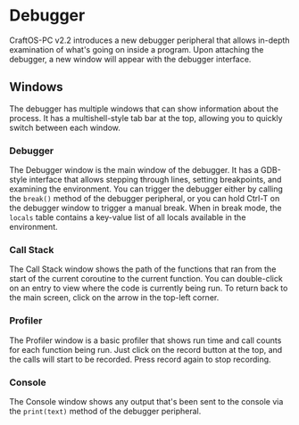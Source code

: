 # Debugger
CraftOS-PC v2.2 introduces a new debugger peripheral that allows in-depth examination of what's going on inside a program. Upon attaching the debugger, a new window will appear with the debugger interface.

## Windows
The debugger has multiple windows that can show information about the process. It has a multishell-style tab bar at the top, allowing you to quickly switch between each window.

### Debugger
The Debugger window is the main window of the debugger. It has a GDB-style interface that allows stepping through lines, setting breakpoints, and examining the environment. You can trigger the debugger either by calling the `break()` method of the debugger peripheral, or you can hold Ctrl-T on the debugger window to trigger a manual break. When in break mode, the `locals` table contains a key-value list of all locals available in the environment.

### Call Stack
The Call Stack window shows the path of the functions that ran from the start of the current coroutine to the current function. You can double-click on an entry to view where the code is currently being run. To return back to the main screen, click on the arrow in the top-left corner.

### Profiler
The Profiler window is a basic profiler that shows run time and call counts for each function being run. Just click on the record button at the top, and the calls will start to be recorded. Press record again to stop recording.

### Console
The Console window shows any output that's been sent to the console via the `print(text)` method of the debugger peripheral.